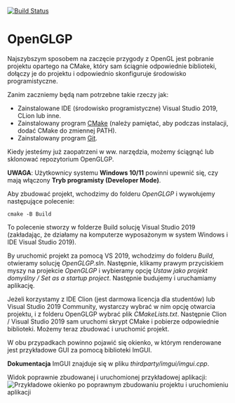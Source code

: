 [![Build Status](https://github.com/Shot511/OpenGLGP/actions/workflows/cpp_cmake.yml/badge.svg)](https://github.com/Shot511/OpenGLGP/actions)

# OpenGLGP

Najszybszym sposobem na zaczęcie przygody z OpenGL jest pobranie projektu opartego na CMake, który sam ściągnie odpowiednie biblioteki, dołączy je do projektu i odpowiednio skonfiguruje środowisko programistyczne. 

Zanim zaczniemy będą nam potrzebne takie rzeczy jak:

* Zainstalowane IDE (środowisko programistyczne) Visual Studio 2019, CLion lub inne.
* Zainstalowany program [CMake](https://cmake.org/download/) (należy pamiętać, aby podczas instalacji, dodać CMake do zmiennej PATH).
* Zainstalowany program [Git](https://git-scm.com/downloads).

Kiedy jesteśmy już zaopatrzeni w ww. narzędzia, możemy ściągnąć lub sklonować repozytorium OpenGLGP.

**UWAGA**: Użytkownicy systemu **Windows 10/11** powinni upewnić się, czy mają włączony **Tryb programisty (Developer Mode)**.

Aby zbudować projekt, wchodzimy do folderu _OpenGLGP_ i wywołujemy następujące polecenie:
```
cmake -B Build
```

To polecenie stworzy w folderze Build solucję Visual Studio 2019 (zakładając, że działamy na komputerze wyposażonym w system Windows i IDE Visual Studio 2019).

By uruchomić projekt za pomocą VS 2019, wchodzimy do folderu _Build_, otwieramy solucję _OpenGLGP.sln_. Następnie, klikamy prawym przyciskiem myszy na projekcie _OpenGLGP_ i wybieramy opcję _Ustaw jako projekt domyślny / Set as a startup project_. Następnie budujemy i uruchamiamy aplikację.

Jeżeli korzystamy z IDE Clion (jest darmowa licencja dla studentów) lub Visual Studio 2019 Community, wystarczy wybrać w nim opcję otwarcia projektu, i z folderu OpenGLGP wybrać plik _CMakeLists.txt_. Następnie Clion / Visual Studio 2019 sam uruchomi skrypt CMake i pobierze odpowiednie biblioteki. Możemy teraz zbudować i uruchomić projekt.

W obu przypadkach powinno pojawić się okienko, w którym renderowane jest przykładowe GUI za pomocą biblioteki ImGUI. 

__Dokumentacja__ ImGUI znajduje się w pliku _thirdparty/imgui/imgui.cpp_.

Widok poprawnie zbudowanej i uruchomionej przykładowej aplikacji:
![Przykładowe okienko po poprawnym zbudowaniu projektu i uruchomieniu aplikacji](example.png)
